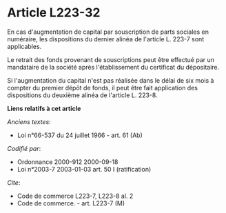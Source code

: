 # Article L223-32

En cas d'augmentation de capital par souscription de parts sociales en numéraire, les dispositions du dernier alinéa de
l'article L. 223-7 sont applicables.

Le retrait des fonds provenant de souscriptions peut être effectué par un mandataire de la société après l'établissement du
certificat du dépositaire.

Si l'augmentation du capital n'est pas réalisée dans le délai de six mois à compter du premier dépôt de fonds, il peut être
fait application des dispositions du deuxième alinéa de l'article L. 223-8.

**Liens relatifs à cet article**

_Anciens textes_:

  - Loi n°66-537 du 24 juillet 1966 - art. 61 (Ab)

_Codifié par_:

  - Ordonnance 2000-912 2000-09-18
  - Loi n°2003-7 2003-01-03 art. 50 I (ratification)

_Cite_:

  - Code de commerce L223-7, L223-8 al. 2
  - Code de commerce. - art. L223-7 (M)
